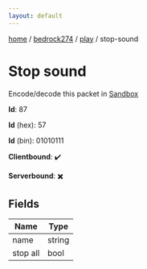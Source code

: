 ```yaml
---
layout: default
---
```


[home](/)  /  [bedrock274](/protocol/bedrock274)  /  [play](/protocol/bedrock274/play)  /  stop-sound

# Stop sound

Encode/decode this packet in [Sandbox](../../../sandbox/bedrock274#Play.StopSound)

**Id**: 87

**Id** (hex): 57

**Id** (bin): 01010111

**Clientbound**: ✔️

**Serverbound**: ✖️

## Fields

Name | Type
---|---
name | string
stop all | bool
